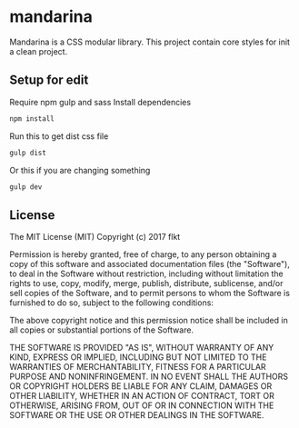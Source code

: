 # mandarina #
Mandarina is a CSS modular library.
This project contain core styles for init a clean project.

## Setup for edit ##
Require npm gulp and sass
Install dependencies
```sh
npm install
```

Run this to get dist css file
```sh
gulp dist
```

Or this if you are changing something
```sh
gulp dev
```

## License ##

The MIT License (MIT) Copyright (c) 2017 flkt

Permission is hereby granted, free of charge, to any person obtaining a copy
of this software and associated documentation files (the "Software"), to deal
in the Software without restriction, including without limitation the rights
to use, copy, modify, merge, publish, distribute, sublicense, and/or sell
copies of the Software, and to permit persons to whom the Software is
furnished to do so, subject to the following conditions:

The above copyright notice and this permission notice shall be included in all
copies or substantial portions of the Software.

THE SOFTWARE IS PROVIDED "AS IS", WITHOUT WARRANTY OF ANY KIND, EXPRESS OR
IMPLIED, INCLUDING BUT NOT LIMITED TO THE WARRANTIES OF MERCHANTABILITY,
FITNESS FOR A PARTICULAR PURPOSE AND NONINFRINGEMENT. IN NO EVENT SHALL THE
AUTHORS OR COPYRIGHT HOLDERS BE LIABLE FOR ANY CLAIM, DAMAGES OR OTHER
LIABILITY, WHETHER IN AN ACTION OF CONTRACT, TORT OR OTHERWISE, ARISING FROM,
OUT OF OR IN CONNECTION WITH THE SOFTWARE OR THE USE OR OTHER DEALINGS IN THE
SOFTWARE.
